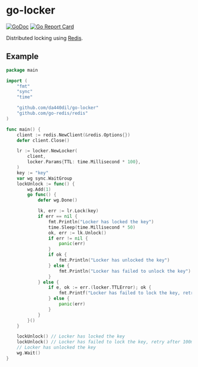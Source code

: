 # go-locker

[![GoDoc](https://godoc.org/github.com/da440dil/go-locker?status.svg)](https://godoc.org/github.com/da440dil/go-locker)
[![Go Report Card](https://goreportcard.com/badge/github.com/da440dil/go-locker)](https://goreportcard.com/report/github.com/da440dil/go-locker)


Distributed locking using [Redis](https://redis.io/).

## Example

```go
package main

import (
	"fmt"
	"sync"
	"time"

	"github.com/da440dil/go-locker"
	"github.com/go-redis/redis"
)

func main() {
	client := redis.NewClient(&redis.Options{})
	defer client.Close()

	lr := locker.NewLocker(
		client,
		locker.Params{TTL: time.Millisecond * 100},
	)
	key := "key"
	var wg sync.WaitGroup
	lockUnlock := func() {
		wg.Add(1)
		go func() {
			defer wg.Done()

			lk, err := lr.Lock(key)
			if err == nil {
				fmt.Println("Locker has locked the key")
				time.Sleep(time.Millisecond * 50)
				ok, err := lk.Unlock()
				if err != nil {
					panic(err)
				}
				if ok {
					fmt.Println("Locker has unlocked the key")
				} else {
					fmt.Println("Locker has failed to unlock the key")
				}
			} else {
				if e, ok := err.(locker.TTLError); ok {
					fmt.Printf("Locker has failed to lock the key, retry after %v\n", e.TTL())
				} else {
					panic(err)
				}
			}
		}()
	}

	lockUnlock() // Locker has locked the key
	lockUnlock() // Locker has failed to lock the key, retry after 100ms
	// Locker has unlocked the key
	wg.Wait()
}
```